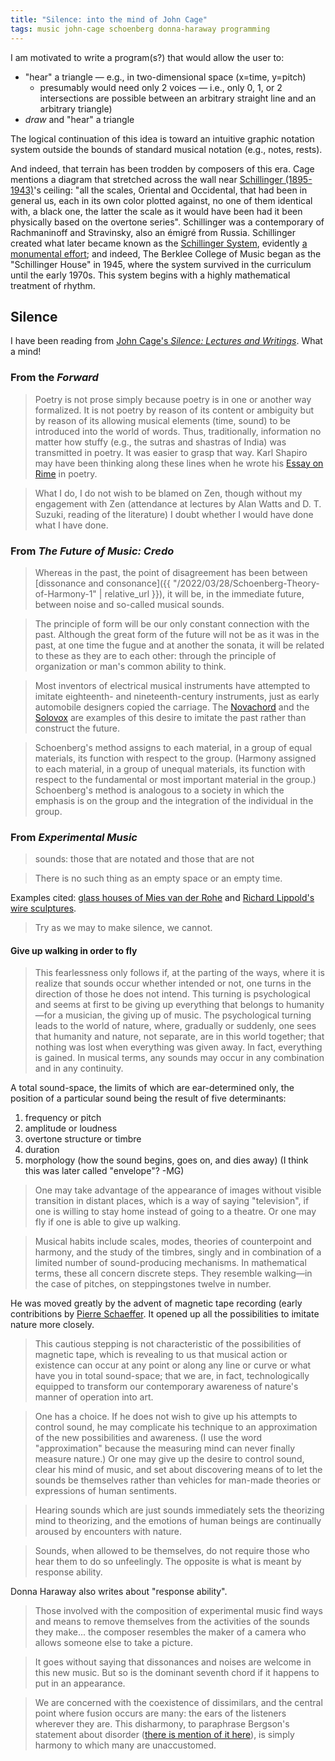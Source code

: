 ```yaml
---
title: "Silence: into the mind of John Cage"
tags: music john-cage schoenberg donna-haraway programming
---
```


I am motivated to write a program(s?) that would allow the user to:

- "hear" a triangle — e.g., in two-dimensional space (x=time, y=pitch)
  - presumably would need only 2 voices — i.e., only 0, 1, or 2 intersections are possible between an arbitrary straight line and an arbitrary triangle)
- _draw_ and "hear" a triangle

The logical continuation of this idea is toward an intuitive graphic notation system outside the bounds of standard musical notation (e.g., notes, rests).

And indeed, that terrain has been trodden by composers of this era. Cage mentions a diagram that stretched across the wall near [Schillinger (1895-1943)](https://en.wikipedia.org/wiki/Joseph_Schillinger)'s ceiling: "all the scales, Oriental and Occidental, that had been in general us, each in its own color plotted against, no one of them identical with, a black one, the latter the scale as it would have been had it been physically based on the overtone series". Schillinger was a contemporary of Rachmaninoff and Stravinsky, also an émigré from Russia. Schillinger created what later became known as the [Schillinger System](https://en.wikipedia.org/wiki/Schillinger_System), evidently [a monumental effort](https://ia801008.us.archive.org/30/items/SchillingerSystem/Schillinger%20System%20of%20Musical%20Composition_text.pdf); and indeed, The Berklee College of Music began as the "Schillinger House" in 1945, where the system survived in the curriculum until the early 1970s. This system begins with a highly mathematical treatment of rhythm.

## Silence

I have been reading from [John Cage's _Silence: Lectures and Writings_](https://en.wikipedia.org/wiki/Silence:_Lectures_and_Writings "1961"). What a mind!

### From the _Forward_

> Poetry is not prose simply because poetry is in one or another way formalized. It is not poetry by reason of its content or ambiguity but by reason of its allowing musical elements (time, sound) to be introduced into the world of words. Thus, traditionally, information no matter how stuffy (e.g., the sutras and shastras of India) was transmitted in poetry. It was easier to grasp that way. Karl Shapiro may have been thinking along these lines when he wrote his [Essay on Rime]([https://archive.org/details/essayonrime0000karl/page/n11/mode/2up]) in poetry.

> What I do, I do not wish to be blamed on Zen, though without my engagement with Zen (attendance at lectures by Alan Watts and D. T. Suzuki, reading of the literature) I doubt whether I would have done what I have done.

### From _The Future of Music: Credo_

> Whereas in the past, the point of disagreement has been between [dissonance and consonance]({{ "/2022/03/28/Schoenberg-Theory-of-Harmony-1" | relative_url }}), it will be, in the immediate future, between noise and so-called musical sounds.

> The principle of form will be our only constant connection with the past. Although the great form of the future will not be as it was in the past, at one time the fugue and at another the sonata, it will be related to these as they are to each other: through the principle of organization or man's common ability to think.

> Most inventors of electrical musical instruments have attempted to imitate eighteenth- and nineteenth-century instruments, just as early automobile designers copied the carriage. The [Novachord](https://en.wikipedia.org/wiki/Novachord) and the [Solovox](https://120years.net/wordpress/the-solovoxhammond-organs-companyusa1940/) are examples of this desire to imitate the past rather than construct the future.

> Schoenberg's method assigns to each material, in a group of equal materials, its function with respect to the group. (Harmony assigned to each material, in a group of unequal materials, its function with respect to the fundamental or most important material in the group.) Schoenberg's method is analogous to a society in which the emphasis is on the group and the integration of the individual in the group.

### From _Experimental Music_

> sounds: those that are notated and those that are not

> There is no such thing as an empty space or an empty time.

Examples cited: [glass houses of Mies van der Rohe](https://en.wikipedia.org/wiki/Farnsworth_House) and [Richard Lippold's wire sculptures](https://www.youtube.com/watch?v=AcoMW5OiLGg).

> Try as we may to make silence, we cannot.

#### Give up walking in order to fly

> This fearlessness only follows if, at the parting of the ways, where it is realize that sounds occur whether intended or not, one turns in the direction of those he does not intend. This turning is psychological and seems at first to be giving up everything that belongs to humanity—for a musician, the giving up of music. The psychological turning leads to the world of nature, where, gradually or suddenly, one sees that humanity and nature, not separate, are in this world together; that nothing was lost when everything was given away. In fact, everything is gained. In musical terms, any sounds may occur in any combination and in any continuity.

A total sound-space, the limits of which are ear-determined only, the position of a particular sound being the result of five determinants:

1. frequency or pitch
2. amplitude or loudness
3. overtone structure or timbre
4. duration
5. morphology (how the sound begins, goes on, and dies away) (I think this was later called "envelope"? -MG)

> One may take advantage of the appearance of images without visible transition in distant places, which is a way of saying "television", if one is willing to stay home instead of going to a theatre. Or one may fly if one is able to give up walking.

> Musical habits include scales, modes, theories of counterpoint and harmony, and the study of the timbres, singly and in combination of a limited number of sound-producing mechanisms. In mathematical terms, these all concern discrete steps. They resemble walking—in the case of pitches, on steppingstones twelve in number.

He was moved greatly by the advent of magnetic tape recording (early contribitions by [Pierre Schaeffer](https://en.wikipedia.org/wiki/Pierre_Schaeffer). It opened up all the possibilities to imitate nature more closely.

> This cautious stepping is not characteristic of the possibilities of magnetic tape, which is revealing to us that musical action or existence can occur at any point or along any line or curve or what have you in total sound-space; that we are, in fact, technologically equipped to transform our contemporary awareness of nature's manner of operation into art.

> One has a choice. If he does not wish to give up his attempts to control sound, he may complicate his technique to an approximation of the new possibilities and awareness. (I use the word "approximation" because the measuring mind can never finally measure nature.) Or one may give up the desire to control sound, clear his mind of music, and set about discovering means of to let the sounds be themselves rather than vehicles for man-made theories or expressions of human sentiments.

> Hearing sounds which are just sounds immediately sets the theorizing mind to theorizing, and the emotions of human beings are continually aroused by encounters with nature.

> Sounds, when allowed to be themselves, do not require those who hear them to do so unfeelingly. The opposite is what is meant by response ability.

Donna Haraway also writes about "response ability".

> Those involved with the composition of experimental music find ways and means to remove themselves from the activities of the sounds they make... the composer resembles the maker of a camera who allows someone else to take a picture.

> It goes without saying that dissonances and noises are welcome in this new music. But so is the dominant seventh chord if it happens to put in an appearance.

> We are concerned with the coexistence of dissimilars, and the central point where fusion occurs are many: the ears of the listeners wherever they are. This disharmony, to paraphrase Bergson's statement about disorder ([there is mention of it here](https://plato.stanford.edu/entries/bergson/)), is simply harmony to which many are unaccustomed.
